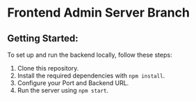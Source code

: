 # Frontend Admin Server Branch

## Getting Started:

To set up and run the backend locally, follow these steps:

1. Clone this repository.
2. Install the required dependencies with `npm install`.
3. Configure your Port  and Backend URL.
4. Run the server using `npm start`.
